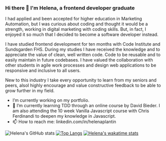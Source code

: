 ### Hi there 👋 I'm Helena, a frontend developer graduate

I had applied and been accepted for higher education in Marketing Automation, but I was curious about coding and thought it would be a strength, working in digital marketing with coding skills. But, in fact, I enjoyed it so much that I decided to become a software developer instead.

I have studied frontend development for ten months with Code Institute and Sundsgarden FHS. During my studies I have received the knowledge and to appreciate the value of clean, well written code. Code to be reusable and to easily maintain in future codebases. I have valued the collaboration with other students in agile work processes and design web applications to be responsive and inclusive to all users.

New to this industry I take every opportunity to learn from my seniors and peers, alsoI highly encourage and value constructive feedback to be able to grow further in my field. 


- I’m currently working on my portfolio.
- 🌱 I’m currently learning TDD through an online course by David Bieder. I am also attending the 10 week Vanilla Javascript course with Chris Ferdinandi to deepen my knowledge in Javascript.
- 📫 How to reach me: linkedin.com/in/helenaplantin



![Helena's GitHub stats](https://github-readme-stats.vercel.app/api?username=Helena-p&show_icons=true&theme=gruvbox)
[![Top Langs](https://github-readme-stats.vercel.app/api/top-langs/?username=Helena-p&layout=compact&theme=gruvbox)](https://github.com/Helena-p/github-readme-stats)
[![Helena's wakatime stats](https://github-readme-stats.vercel.app/api/wakatime?username=Helena_p&theme=gruvbox)](https://github.com/Helena-p/github-readme-stats)
